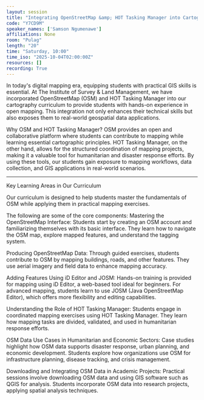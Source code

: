 ```yaml
---
layout: session
title: "Integrating OpenStreetMap &amp; HOT Tasking Manager into Cartography Curriculum"
code: "Y7CD9M"
speaker_names: ['Samson Ngumenawe']
affiliations: None
room: "Pulag"
length: "20"
time: "Saturday, 10:00"
time_iso: "2025-10-04T02:00:00Z"
resources: []
recording: True
---
```


In today's digital mapping era, equipping students with practical GIS skills is essential. At The Institute of Survey &amp; Land Management, we have incorporated OpenStreetMap (OSM) and HOT Tasking Manager into our cartography curriculum to provide students with hands-on experience in open mapping. This integration not only enhances their technical skills but also exposes them to real-world geospatial data applications.

Why OSM and HOT Tasking Manager?
OSM provides an open and collaborative platform where students can contribute to mapping while learning essential cartographic principles. HOT Tasking Manager, on the other hand, allows for the structured coordination of mapping projects, making it a valuable tool for humanitarian and disaster response efforts. By using these tools, our students gain exposure to mapping workflows, data collection, and GIS applications in real-world scenarios.

<hr>

Key Learning Areas in Our Curriculum

Our curriculum is designed to help students master the fundamentals of OSM while applying them in practical mapping exercises.
 
The following are some of the core components:
Mastering the OpenStreetMap Interface: Students start by creating an OSM account and familiarizing themselves with its basic interface. They learn how to navigate the OSM map, explore mapped features, and understand the tagging system.

Producing OpenStreetMap Data: Through guided exercises, students contribute to OSM by mapping buildings, roads, and other features. They use aerial imagery and field data to enhance mapping accuracy.

Adding Features Using iD Editor and JOSM: Hands-on training is provided for mapping using iD Editor, a web-based tool ideal for beginners. For advanced mapping, students learn to use JOSM (Java OpenStreetMap Editor), which offers more flexibility and editing capabilities.

Understanding the Role of HOT Tasking Manager: Students engage in coordinated mapping exercises using HOT Tasking Manager. They learn how mapping tasks are divided, validated, and used in humanitarian response efforts.

OSM Data Use Cases in Humanitarian and Economic Sectors: Case studies highlight how OSM data supports disaster response, urban planning, and economic development. Students explore how organizations use OSM for infrastructure planning, disease tracking, and crisis management.

Downloading and Integrating OSM Data in Academic Projects: Practical sessions involve downloading OSM data and using GIS software such as QGIS for analysis.
Students incorporate OSM data into research projects, applying spatial analysis techniques.

